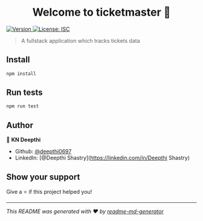 <h1 align="center">Welcome to ticketmaster 👋</h1>
<p>
  <a href="https://www.npmjs.com/package/ticketmaster" target="_blank">
    <img alt="Version" src="https://img.shields.io/npm/v/ticketmaster.svg">
  </a>
  <a href="#" target="_blank">
    <img alt="License: ISC" src="https://img.shields.io/badge/License-ISC-yellow.svg" />
  </a>
</p>

> A fullstack application which tracks tickets data

## Install

```sh
npm install
```

## Run tests

```sh
npm run test
```

## Author

👤 **KN Deepthi**

* Github: [@deepthi0697](https://github.com/deepthi0697)
* LinkedIn: [@Deepthi Shastry](https://linkedin.com/in/Deepthi Shastry)

## Show your support

Give a ⭐️ if this project helped you!

***
_This README was generated with ❤️ by [readme-md-generator](https://github.com/kefranabg/readme-md-generator)_